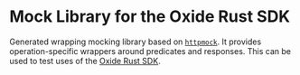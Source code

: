 # Mock Library for the Oxide Rust SDK

Generated wrapping mocking library based on
[`httpmock`](https://crates.io/crates/httpmock). It provides operation-specific
wrappers around predicates and responses. This can be used to test uses of the
[Oxide Rust SDK](https://crates.io/crates/oxide).